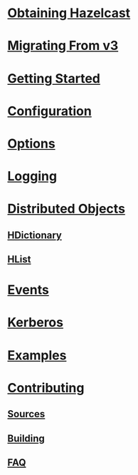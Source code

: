 # [Obtaining Hazelcast](obtaining.md)
# [Migrating From v3](migratingFrom3.md)
# [Getting Started](gettingStarted.md)
# [Configuration](configuration.md)
# [Options](options.md)
# [Logging](logging.md)
# [Distributed Objects](distributedObjects.md)
## [HDictionary](hdictionary.md)
## [HList](hlist.md)
# [Events](events.md)
# [Kerberos](kerberos.md)
# [Examples](examples.md)
# [Contributing](contrib.md)
## [Sources](contrib-sources.md)
## [Building](contrib-build.md)
## [FAQ](contrib-faq.md)